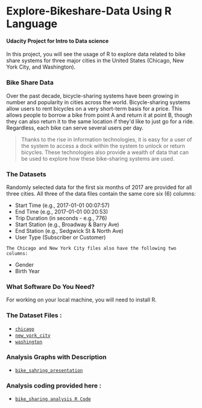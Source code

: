 # Explore-Bikeshare-Data Using R Language
#### Udacity Project for Intro to Data science

In this project, you will see the usage of R to explore data related to bike share systems for three major cities in the United States (Chicago, New York City, and Washington).

### Bike Share Data
Over the past decade, bicycle-sharing systems have been growing in number and popularity in cities across the world. Bicycle-sharing systems allow users to rent bicycles on a very short-term basis for a price. This allows people to borrow a bike from point A and return it at point B, though they can also return it to the same location if they'd like to just go for a ride. Regardless, each bike can serve several users per day.

>
> Thanks to the rise in information technologies, it is easy for a user of the system to access a dock within the system to unlock or return bicycles. These technologies also provide a wealth of data that can be used to explore how these bike-sharing systems are used.
>

### The Datasets
Randomly selected data for the first six months of 2017 are provided for all three cities. All three of the data files contain the same core six (6) columns:

* Start Time (e.g., 2017-01-01 00:07:57)
* End Time (e.g., 2017-01-01 00:20:53)
* Trip Duration (in seconds - e.g., 776)
* Start Station (e.g., Broadway & Barry Ave)
* End Station (e.g., Sedgwick St & North Ave)
* User Type (Subscriber or Customer)
>
` The Chicago and New York City files also have the following two columns: `
* Gender
* Birth Year

 ### What Software Do You Need?
 For working on your local machine, you will need to install R.

### The Dataset Files :
* [`chicago`](https://github.com/hagar912/Explore-Bikeshare-Data---R/blob/master/dataset.zip)
* [`new_york_city`](https://github.com/hagar912/Explore-Bikeshare-Data---R/blob/master/dataset.zip)
* [`washington`](https://github.com/hagar912/Explore-Bikeshare-Data---R/blob/master/dataset.zip)

### Analysis Graphs with Description
* [`bike_sahring_presentation`](https://github.com/hagar912/Explore-Bikeshare-Data---R/blob/master/bike_sahring_presentation.pdf)


### Analysis coding provided here :
* [`bike_sharing analysis R Code`](https://github.com/hagar912/Explore-Bikeshare-Data---R/blob/master/bike_sharing.R)





 
